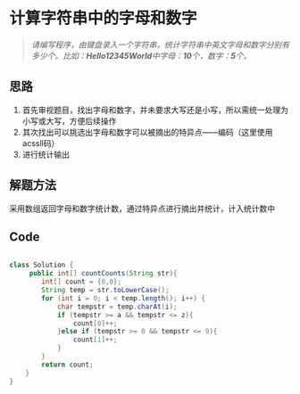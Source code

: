 # 计算字符串中的字母和数字

> *请编写程序，由键盘录入一个字符串，统计字符串中英文字母和数字分别有多少个。比如：**Hello12345World**中字母：**10**个，数字：**5**个。*

## 思路

1. 首先审视题目，找出字母和数字，并未要求大写还是小写，所以需统一处理为小写或大写，方便后续操作
2. 其次找出可以挑选出字母和数字可以被摘出的特异点——编码（这里使用acssll码）
3. 进行统计输出

## 解题方法

采用数组返回字母和数字统计数，通过特异点进行摘出并统计，计入统计数中


## Code
```Java []

class Solution {
	 public int[] countCounts(String str){
        int[] count = {0,0};
        String temp = str.toLowerCase();
        for (int i = 0; i < temp.length(); i++) {
            char tempstr = temp.charAt(i);
            if (tempstr >= a && tempstr <= z){
                count[0]++;
            }else if (tempstr >= 0 && tempstr <= 9){
                count[1]++;
            }
        }
        return count;
    }
}
```